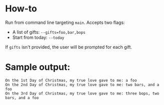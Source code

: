 # How-to
Run from command line targeting `main`. Accepts two flags:
 - A list of gifts: `--gifts=foo,bar,bops`
 - Start from today: `--today`

If `gifts` isn't provided, the user will be prompted for each gift.

# Sample output:
```
On the 1st Day of Christmas, my true love gave to me: a foo
On the 2nd Day of Christmas, my true love gave to me: two bars, and a foo
On the 3rd Day of Christmas, my true love gave to me: three bops, two bars, and a foo
```
